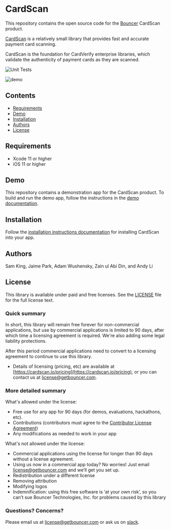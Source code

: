 # CardScan
This repository contains the open source code for the [Bouncer](https://www.getbouncer.com) CardScan product.

[CardScan](https://getbouncer.com/scan) is a relatively small library that provides fast and accurate payment card
scanning.

CardScan is the foundation for CardVerify enterprise libraries, which validate the authenticity of payment cards as
they are scanned.

![Unit Tests](https://github.com/getbouncer/cardscan-ios/workflows/Unit%20Tests/badge.svg)

![demo](docs/images/demo.gif)

## Contents
* [Requirements](#requirements)
* [Demo](#demo)
* [Installation](#installation)
* [Authors](#authors)
* [License](#license)

## Requirements
* Xcode 11 or higher
* iOS 11 or higher

## Demo
This repository contains a demonstration app for the CardScan product. To build and run the demo app, follow the
instructions in the [demo documentation](https://docs.getbouncer.com/card-scan/android-integration-guide#demo).

## Installation
Follow the [installation instructions documentation](https://docs.getbouncer.com/card-scan/ios-integration-guide#installation)
for installing CardScan into your app.

## Authors
Sam King, Jaime Park, Adam Wushensky, Zain ul Abi Din, and Andy Li

## License
This library is available under paid and free licenses. See the [LICENSE](LICENSE) file for the full license text.

### Quick summary
In short, this library will remain free forever for non-commercial applications, but use by commercial applications is
limited to 90 days, after which time a licensing agreement is required. We're also adding some legal liability
protections.

After this period commercial applications need to convert to a licensing agreement to continue to use this library.
* Details of licensing (pricing, etc) are available at [https://cardscan.io/pricing](https://cardscan.io/pricing), or
you can contact us at [license@getbouncer.com](mailto:license@getbouncer.com).

### More detailed summary
What's allowed under the license:
* Free use for any app for 90 days (for demos, evaluations, hackathons, etc).
* Contributions (contributors must agree to the [Contributor License Agreement](Contributor%20License%20Agreement))
* Any modifications as needed to work in your app

What's not allowed under the license:
* Commercial applications using the license for longer than 90 days without a license agreement.
* Using us now in a commercial app today? No worries! Just email
[license@getbouncer.com](mailto:license@getbouncer.com) and we’ll get you set up.
* Redistribution under a different license
* Removing attribution
* Modifying logos
* Indemnification: using this free software is ‘at your own risk’, so you can’t sue Bouncer Technologies, Inc. for
problems caused by this library

### Questions? Concerns?
Please email us at [license@getbouncer.com](mailto:license@getbouncer.com) or ask us on
[slack](https://getbouncer.slack.com).
